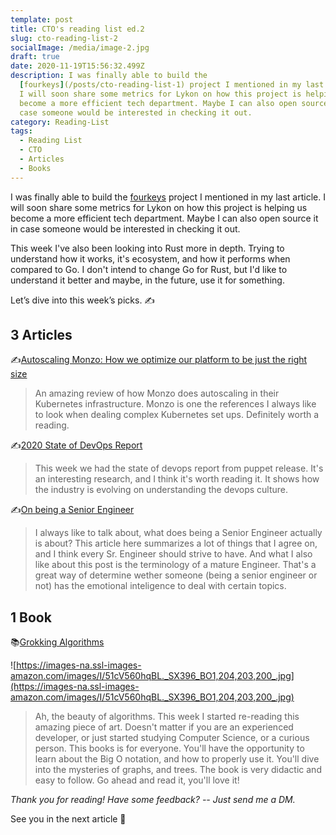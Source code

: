 ```yaml
---
template: post
title: CTO's reading list ed.2
slug: cto-reading-list-2
socialImage: /media/image-2.jpg
draft: true
date: 2020-11-19T15:56:32.499Z
description: I was finally able to build the
  [fourkeys](/posts/cto-reading-list-1) project I mentioned in my last article.
  I will soon share some metrics for Lykon on how this project is helping us
  become a more efficient tech department. Maybe I can also open source it in
  case someone would be interested in checking it out.
category: Reading-List
tags:
  - Reading List
  - CTO
  - Articles
  - Books
---
```

I was finally able to build the [fourkeys](/posts/cto-reading-list-1) project I mentioned in my last article. I will soon share some metrics for Lykon on how this project is helping us become a more efficient tech department. Maybe I can also open source it in case someone would be interested in checking it out.

This week I've also been looking into Rust more in depth. Trying to understand how it works, it's ecosystem, and how it performs when compared to Go. I don't intend to change Go for Rust, but I'd like to understand it better and maybe, in the future, use it for something.

Let’s dive into this week’s picks. ✍️

## 3 Articles

✍️[Autoscaling Monzo: How we optimize our platform to be just the right size](https://monzo.com/blog/2020/10/19/autoscaling-monzo)
> An amazing review of how Monzo does autoscaling in their Kubernetes infrastructure. Monzo is one the references I always like to look when dealing complex Kubernetes set ups. Definitely worth a reading.

✍️[2020 State of DevOps Report](https://puppet.com/resources/report/2020-state-of-devops-report/)
> This week we had the state of devops report from puppet release. It's an interesting research, and I think it's worth reading it. It shows how the industry is evolving on understanding the devops culture.

✍️[On being a Senior Engineer](https://www.kitchensoap.com/2012/10/25/on-being-a-senior-engineer/)
> I always like to talk about, what does being a Senior Engineer actually is about? This article here summarizes a lot of things that I agree on, and I think every Sr. Engineer should strive to have. And what I also like about this post is the terminology of a mature Engineer. That's a great way of determine wether someone (being a senior engineer or not) has the emotional inteligence to deal with certain topics.

## 1 Book

📚[Grokking Algorithms](https://amzn.to/2IFpL91)

![https://images-na.ssl-images-amazon.com/images/I/51cV560hqBL._SX396_BO1,204,203,200_.jpg](https://images-na.ssl-images-amazon.com/images/I/51cV560hqBL._SX396_BO1,204,203,200_.jpg)

> Ah, the beauty of algorithms. This week I started re-reading this amazing piece of art. Doesn't matter if you are an experienced developer, or just started studying Computer Science, or a curious person. This books is for everyone. You'll have the opportunity to learn about the Big O notation, and how to properly use it. You'll dive into the mysteries of graphs, and trees.
The book is very didactic and easy to follow. Go ahead and read it, you'll love it!

*Thank you for reading! Have some feedback? -- Just send me a DM.*

See you in the next article 👋

